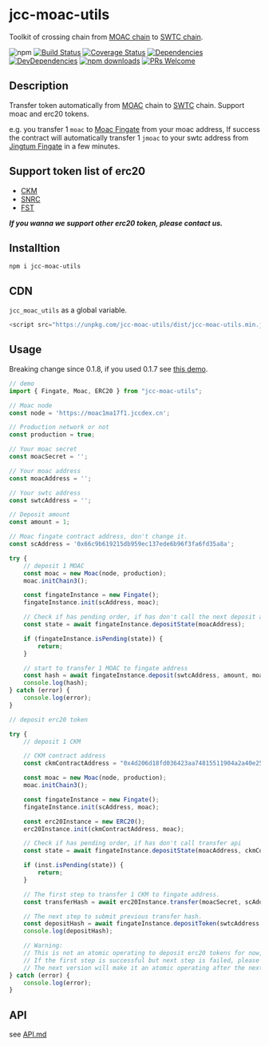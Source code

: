 # jcc-moac-utils

Toolkit of crossing chain from [MOAC chain](https://www.moac.io/)  to [SWTC chain](http://swtc.top/index.html#/).

![npm](https://img.shields.io/npm/v/jcc-moac-utils.svg)
[![Build Status](https://travis-ci.com/JCCDex/jcc-moac-utils.svg?branch=master)](https://travis-ci.com/JCCDex/jcc-moac-utils)
[![Coverage Status](https://coveralls.io/repos/github/JCCDex/jcc-moac-utils/badge.svg?branch=master)](https://coveralls.io/github/JCCDex/jcc-moac-utils?branch=master)
[![Dependencies](https://img.shields.io/david/JCCDex/jcc-moac-utils.svg?style=flat-square)](https://david-dm.org/JCCDex/jcc-moac-utils)
[![DevDependencies](https://img.shields.io/david/dev/JCCDex/jcc-moac-utils.svg?style=flat-square)](https://david-dm.org/JCCDex/jcc-moac-utils?type=dev)
[![npm downloads](https://img.shields.io/npm/dm/jcc-moac-utils.svg)](http://npm-stat.com/charts.html?package=jcc-moac-utils)
[![PRs Welcome](https://img.shields.io/badge/PRs-welcome-brightgreen.svg?style=flat-square)](http://makeapullrequest.com)

## Description

Transfer token automatically from [MOAC](https://www.moac.io/) chain to [SWTC](http://swtc.top/index.html#/) chain. Support moac and erc20 tokens.

e.g. you transfer 1 `moac` to [Moac Fingate](http://explorer.moac.io/addr/0x66c9b619215db959ec137ede6b96f3fa6fd35a8a) from your moac address, If success the contract will automatically transfer 1 `jmoac` to your swtc address from [Jingtum Fingate](https://swtcscan.jccdex.cn/#/wallet/?wallet=jG9ntUTuBKqDURPUqbGYZRuRDVzPY6bpxL) in a few minutes.

## Support token list of erc20

* [CKM](http://explorer.moac.io/token/0x4d206d18fd036423aa74815511904a2a40e25fb1)
* [SNRC](http://explorer.moac.io/token/0x1b9bae18532eeb8cd4316a20678a0c43f28f0ae2)
* [FST](http://explorer.moac.io/token/0x4c6007cea426e543551f2cb6392e6d6768f74706)

***If you wanna we support other erc20 token, please contact us.***

## Installtion

```shell
npm i jcc-moac-utils
```

## CDN

`jcc_moac_utils` as a global variable.

```javascript
<script src="https://unpkg.com/jcc-moac-utils/dist/jcc-moac-utils.min.js"></script>
```

## Usage

Breaking change since 0.1.8, if you used 0.1.7 see [this demo](https://github.com/JCCDex/jcc-moac-utils/blob/master/docs/demo_below_0.1.7.md).

```javascript
// demo
import { Fingate, Moac, ERC20 } from "jcc-moac-utils";

// Moac node
const node = 'https://moac1ma17f1.jccdex.cn';

// Production network or not
const production = true;

// Your moac secret
const moacSecret = '';

// Your moac address
const moacAddress = '';

// Your swtc address
const swtcAddress = '';

// Deposit amount
const amount = 1;

// Moac fingate contract address, don't change it.
const scAddress = '0x66c9b619215db959ec137ede6b96f3fa6fd35a8a';

try {
    // deposit 1 MOAC
    const moac = new Moac(node, production);
    moac.initChain3();

    const fingateInstance = new Fingate();
    fingateInstance.init(scAddress, moac);

    // Check if has pending order, if has don't call the next deposit api
    const state = await fingateInstance.depositState(moacAddress);

    if (fingateInstance.isPending(state)) {
        return;
    }

    // start to transfer 1 MOAC to fingate address
    const hash = await fingateInstance.deposit(swtcAddress, amount, moacSecret);
    console.log(hash);
} catch (error) {
    console.log(error);
}

// deposit erc20 token

try {
    // deposit 1 CKM

    // CKM contract address
    const ckmContractAddress = "0x4d206d18fd036423aa74815511904a2a40e25fb1";

    const moac = new Moac(node, production);
    moac.initChain3();

    const fingateInstance = new Fingate();
    fingateInstance.init(scAddress, moac);

    const erc20Instance = new ERC20();
    erc20Instance.init(ckmContractAddress, moac);

    // Check if has pending order, if has don't call transfer api
    const state = await fingateInstance.depositState(moacAddress, ckmContractAddress);

    if (inst.isPending(state)) {
        return;
    }

    // The first step to transfer 1 CKM to fingate address.
    const transferHash = await erc20Instance.transfer(moacSecret, scAddress, amount);

    // The next step to submit previous transfer hash.
    const depositHash = await fingateInstance.depositToken(swtcAddress, ckmContractAddress, erc20Instance.decimals(), amount, transferHash, moacSecret);
    console.log(depositHash);

    // Warning:
    // This is not an atomic operating to deposit erc20 tokens for now,
    // If the first step is successful but next step is failed, please contact us.
    // The next version will make it an atomic operating after the next version of solidity contract upgrade.
} catch (error) {
    console.log(error);
}

```

## API

see [API.md](https://github.com/JCCDex/jcc-moac-utils/blob/master/docs/API.md)
